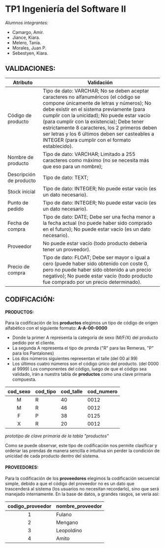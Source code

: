 # TP1 Ingeniería del Software II

*Alumnos integrantes:*
- Camargo, Amir.
- Jiance, Kiara.
- Melero, Tania.
- Morales, Juan P.
- Sebestyen, Kiara.


## VALIDACIONES:

| Atributo                | Validación                                                                                                                                                                                                                                                                                                                                                                                                                      |
| ----------------------- | ------------------------------------------------------------------------------------------------------------------------------------------------------------------------------------------------------------------------------------------------------------------------------------------------------------------------------------------------------------------------------------------------------------------------------- |
| Código de producto      | Tipo de dato: VARCHAR; No se deben aceptar caracteres no alfanuméricos (el código se compone únicamente de letras y números); No debe existir en el sistema previamente (para cumplir con la unicidad); No puede estar vacío (para cumplir con la existencia); Debe tener estrictamente 8 caracteres, los 2 primeros deben ser letras y los 6 últimos deben ser casteables a INTEGER (para cumplir con el formato establecido). |
| Nombre de producto      | Tipo de dato: VARCHAR; Limitado a 255 caracteres como máximo (no se necesita más que eso para un nombre);                                                                                                                                                                                                                                                                                                                       |
| Descripción de producto | Tipo de dato: TEXT;                                                                                                                                                                                                                                                                                                                                                                                                             |
| Stock inicial           | Tipo de dato: INTEGER; No puede estar vacío (es un dato necesario).                                                                                                                                                                                                                                                                                                                                                             |
| Punto de pedido         | Tipo de dato: INTEGER; No puede estar vacío (es un dato necesario).                                                                                                                                                                                                                                                                                                                                                             |
| Fecha de compra         | Tipo de dato: DATE; Debe ser una fecha menor a la fecha actual (no puede haber sido comprado en el futuro); No puede estar vacío (es un dato necesario).                                                                                                                                                                                                                                                                        |
| Proveedor               | No puede estar vacío (todo producto debería tener un proveedor).                                                                                                                                                                                                                                                                                                                                                                |
| Precio de compra        | Tipo de dato: FLOAT; Debe ser mayor o igual a cero (puede haber sido obtenido con coste 0, pero no puede haber sido obtenido a un precio negativo); No puede estar vacío (todo producto fue comprado por un precio determinado).                                                                                                                                                                                                |


## CODIFICACIÓN:
#### PRODUCTOS:
Para la codificación de los **productos** elegimos un tipo de código de origen alfabético con el siguiente formato: **A-A-00-0000**
- Donde la primer A representa la categoría de sexo (M/F/X) del producto pedido por el cliente.
- La segunda A representa el tipo de prenda ("R" para las Remeras, "P" para los Pantalones)
- Los dos números siguientes representan el talle (del 00 al 99)
- Los últimos cuatro números son el código único del producto. (del 0000 al 9999)
Los componentes del código, luego de que el código sea validado, irán a nuestra tabla de **productos** como una clave primaria compuesta.

| cod_sexo | cod_tipo | cod_talle | cod_numero |
| :------: | -------- | --------- | ---------- |
|    M     | R        | 40        | 0012       |
|    M     | R        | 46        | 0012       |
|    F     | P        | 38        | 0125       |
|    X     | R        | 20        | 0012       |

*prototipo de clave primaria de la tabla "productos"*

Como se puede observar, este tipo de codificación nos permite clasificar y ordenar las prendas de manera sencilla e intuitiva sin perder la condición de unicidad de cada producto dentro del sistema.

#### PROVEEDORES:
Para la codificación de los **proveedores** elegimos la codificación secuencial simple, debido a que el código del proveedor no es un dato que trascenderá al sistema (los usuarios no necesitan recordarlo), sino que será manejado internamente.
En la base de datos, a grandes rasgos, se vería así:

| codigo_proveedor | nombre_proveedor |
| :--------------: | ---------------- |
|        1         | Fulano           |
|        2         | Mengano          |
|        3         | Leopoldino       |
|        4         | Amito            |

